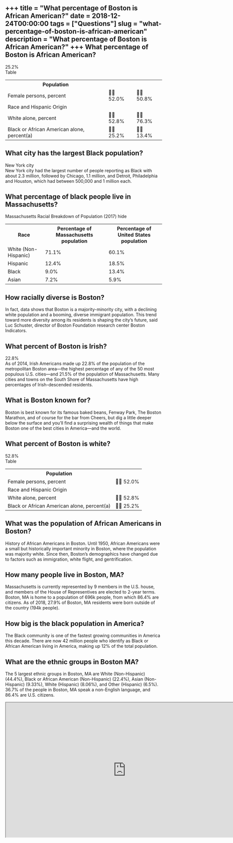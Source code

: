 +++
title = "What percentage of Boston is African American?"
date = 2018-12-24T00:00:00
tags = ["Questions"]
slug = "what-percentage-of-boston-is-african-american"
description = "What percentage of Boston is African American?"
+++
What percentage of Boston is African American?
----------------------------------------------

25.2%  
Table

<table><tr><th>Population</th><th></th><th></th></tr><tr><td>Female persons, percent</td><td> 52.0%</td><td> 50.8%</td></tr><tr><td>Race and Hispanic Origin</td><td></td><td></td></tr><tr><td>White alone, percent</td><td> 52.8%</td><td> 76.3%</td></tr><tr><td>Black or African American alone, percent(a)</td><td> 25.2%</td><td> 13.4%</td></tr></table>

What city has the largest Black population?
-------------------------------------------

New York city  
New York city had the largest number of people reporting as Black with about 2.3 million, followed by Chicago, 1.1 million, and Detroit, Philadelphia and Houston, which had between 500,000 and 1 million each.

What percentage of black people live in Massachusetts?
------------------------------------------------------

Massachusetts Racial Breakdown of Population (2017) hide

<table><tr><th>Race</th><th>Percentage of Massachusetts population</th><th>Percentage of United States population</th></tr><tr><td>White (Non-Hispanic)</td><td>71.1%</td><td>60.1%</td></tr><tr><td>Hispanic</td><td>12.4%</td><td>18.5%</td></tr><tr><td>Black</td><td>9.0%</td><td>13.4%</td></tr><tr><td>Asian</td><td>7.2%</td><td>5.9%</td></tr></table>

How racially diverse is Boston?
-------------------------------

In fact, data shows that Boston is a majority-minority city, with a declining white population and a booming, diverse immigrant population. This trend toward more diversity among its residents is shaping the city’s future, said Luc Schuster, director of Boston Foundation research center Boston Indicators.

What percent of Boston is Irish?
--------------------------------

22.8%  
As of 2014, Irish Americans made up 22.8% of the population of the metropolitan Boston area—the highest percentage of any of the 50 most populous U.S. cities—and 21.5% of the population of Massachusetts. Many cities and towns on the South Shore of Massachusetts have high percentages of Irish-descended residents.

What is Boston known for?
-------------------------

Boston is best known for its famous baked beans, Fenway Park, The Boston Marathon, and of course for the bar from Cheers, but dig a little deeper below the surface and you’ll find a surprising wealth of things that make Boston one of the best cities in America—and the world.

What percent of Boston is white?
--------------------------------

52.8%  
Table

<table><tr><th>Population</th><th></th></tr><tr><td>Female persons, percent</td><td> 52.0%</td></tr><tr><td>Race and Hispanic Origin</td><td></td></tr><tr><td>White alone, percent</td><td> 52.8%</td></tr><tr><td>Black or African American alone, percent(a)</td><td> 25.2%</td></tr></table>

What was the population of African Americans in Boston?
-------------------------------------------------------

History of African Americans in Boston. Until 1950, African Americans were a small but historically important minority in Boston, where the population was majority white. Since then, Boston’s demographics have changed due to factors such as immigration, white flight, and gentrification.

How many people live in Boston, MA?
-----------------------------------

Massachusetts is currently represented by 9 members in the U.S. house, and members of the House of Representives are elected to 2-year terms. Boston, MA is home to a population of 696k people, from which 86.4% are citizens. As of 2018, 27.9% of Boston, MA residents were born outside of the country (194k people).

How big is the black population in America?
-------------------------------------------

The Black community is one of the fastest growing communities in America this decade. There are now 42 million people who identify as Black or African American living in America, making up 12% of the total population.

What are the ethnic groups in Boston MA?
----------------------------------------

The 5 largest ethnic groups in Boston, MA are White (Non-Hispanic) (44.4%), Black or African American (Non-Hispanic) (22.4%), Asian (Non-Hispanic) (9.33%), White (Hispanic) (8.06%), and Other (Hispanic) (6.5%). 36.7% of the people in Boston, MA speak a non-English language, and 86.4% are U.S. citizens.

<iframe allow="accelerometer; autoplay; clipboard-write; encrypted-media; gyroscope; picture-in-picture" allowfullscreen="" class="__youtube_prefs__  epyt-is-override  no-lazyload" data-no-lazy="1" data-origheight="433" data-origwidth="770" data-skipgform_ajax_framebjll="" height="433" id="_ytid_61312" loading="lazy" src="https://www.youtube.com/embed/vQwfmBXsuCc?enablejsapi=1&autoplay=0&cc_load_policy=0&cc_lang_pref=&iv_load_policy=1&loop=0&modestbranding=0&rel=1&fs=1&playsinline=0&autohide=2&theme=dark&color=red&controls=1&" title="YouTube player" width="770"></iframe>